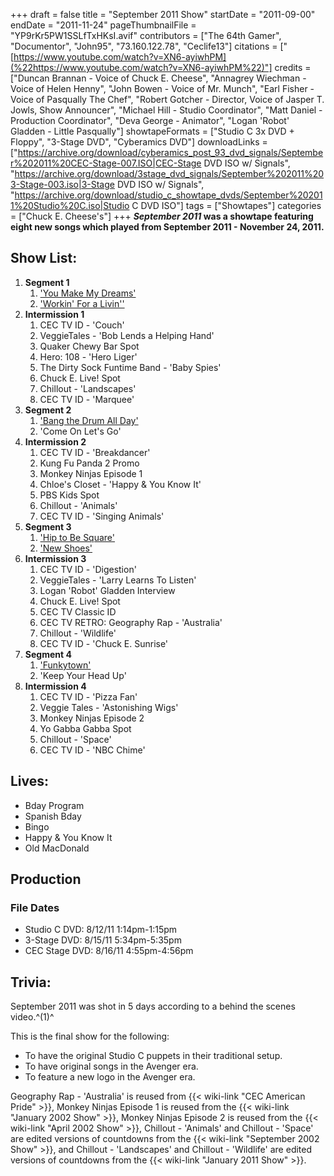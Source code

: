+++
draft = false
title = "September 2011 Show"
startDate = "2011-09-00"
endDate = "2011-11-24"
pageThumbnailFile = "YP9rKr5PW1SSLfTxHKsI.avif"
contributors = ["The 64th Gamer", "Documentor", "John95", "73.160.122.78", "Ceclife13"]
citations = ["[https://www.youtube.com/watch?v=XN6-ayiwhPM](%22https://www.youtube.com/watch?v=XN6-ayiwhPM%22)"]
credits = ["Duncan Brannan - Voice of Chuck E. Cheese", "Annagrey Wiechman - Voice of Helen Henny", "John Bowen - Voice of Mr. Munch", "Earl Fisher - Voice of Pasqually The Chef", "Robert Gotcher - Director, Voice of Jasper T. Jowls, Show Announcer", "Michael Hill - Studio Coordinator", "Matt Daniel - Production Coordinator", "Deva George - Animator", "Logan 'Robot' Gladden - Little Pasqually"]
showtapeFormats = ["Studio C 3x DVD + Floppy", "3-Stage DVD", "Cyberamics DVD"]
downloadLinks = ["https://archive.org/download/cyberamics_post_93_dvd_signals/September%202011%20CEC-Stage-007.ISO|CEC-Stage DVD ISO w/ Signals", "https://archive.org/download/3stage_dvd_signals/September%202011%203-Stage-003.iso|3-Stage DVD ISO w/ Signals", "https://archive.org/download/studio_c_showtape_dvds/September%202011%20Studio%20C.iso|Studio C DVD ISO"]
tags = ["Showtapes"]
categories = ["Chuck E. Cheese's"]
+++
***September 2011* was a showtape featuring eight new songs which played from September 2011 - November 24, 2011.**

## Show List:

1.  **Segment 1**
    1.  ['You Make My Dreams'](https://en.wikipedia.org/wiki/You_Make_My_Dreams)
    2.  ['Workin' For a Livin''](https://en.wikipedia.org/wiki/Workin%27_for_a_Livin%27)
2.  **Intermission 1**
    1.  CEC TV ID - 'Couch'
    2.  VeggieTales - 'Bob Lends a Helping Hand'
    3.  Quaker Chewy Bar Spot
    4.  Hero: 108 - 'Hero Liger'
    5.  The Dirty Sock Funtime Band - 'Baby Spies'
    6.  Chuck E. Live! Spot
    7.  Chillout - 'Landscapes'
    8.  CEC TV ID - 'Marquee'
3.  **Segment 2**
    1.  ['Bang the Drum All Day'](https://en.wikipedia.org/wiki/Bang_the_Drum_All_Day)
    2.  'Come On Let's Go'
4.  **Intermission 2**
    1.  CEC TV ID - 'Breakdancer'
    2.  Kung Fu Panda 2 Promo
    3.  Monkey Ninjas Episode 1
    4.  Chloe's Closet - 'Happy & You Know It'
    5.  PBS Kids Spot
    6.  Chillout - 'Animals'
    7.  CEC TV ID - 'Singing Animals'
5.  **Segment 3**
    1.  ['Hip to Be Square'](https://en.wikipedia.org/wiki/Hip_to_Be_Square)
    2.  ['New Shoes'](https://en.wikipedia.org/wiki/New_Shoes)
6.  **Intermission 3**
    1.  CEC TV ID - 'Digestion'
    2.  VeggieTales - 'Larry Learns To Listen'
    3.  Logan 'Robot' Gladden Interview
    4.  Chuck E. Live! Spot
    5.  CEC TV Classic ID
    6.  CEC TV RETRO: Geography Rap - 'Australia'
    7.  Chillout - 'Wildlife'
    8.  CEC TV ID - 'Chuck E. Sunrise'
7.  **Segment 4**
    1.  ['Funkytown'](https://en.wikipedia.org/wiki/Funkytown)
    2.  'Keep Your Head Up'
8.  **Intermission 4**
    1.  CEC TV ID - 'Pizza Fan'
    2.  Veggie Tales - 'Astonishing Wigs'
    3.  Monkey Ninjas Episode 2
    4.  Yo Gabba Gabba Spot
    5.  Chillout - 'Space'
    6.  CEC TV ID - 'NBC Chime'

## Lives:

- Bday Program
- Spanish Bday
- Bingo
- Happy & You Know It
- Old MacDonald

## Production

### File Dates

- Studio C DVD: 8/12/11 1:14pm-1:15pm
- 3-Stage DVD: 8/15/11 5:34pm-5:35pm
- CEC Stage DVD: 8/16/11 4:55pm-4:56pm

## Trivia:

September 2011 was shot in 5 days according to a behind the scenes video.^(1)^

This is the final show for the following:

- To have the original Studio C puppets in their traditional setup.
- To have original songs in the Avenger era.
- To feature a new logo in the Avenger era.

Geography Rap - 'Australia' is reused from {{< wiki-link "CEC American Pride" >}}, Monkey Ninjas Episode 1 is reused from the {{< wiki-link "January 2002 Show" >}}, Monkey Ninjas Episode 2 is reused from the {{< wiki-link "April 2002 Show" >}}, Chillout - 'Animals' and Chillout - 'Space' are edited versions of countdowns from the {{< wiki-link "September 2002 Show" >}}, and Chillout - 'Landscapes' and Chillout - 'Wildlife' are edited versions of countdowns from the {{< wiki-link "January 2011 Show" >}}.
